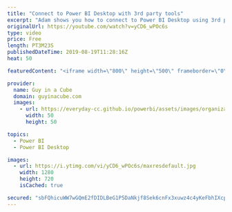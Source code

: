 ```yaml
---
title: "Connect to Power BI Desktop with 3rd party tools"
excerpt: "Adam shows you how to connect to Power BI Desktop using 3rd party tools such as DAX Studio. This is a great way to perform optimization to your data model.  ******** LET'S CONNECT! ********  -- http://twitter.com/guyinacube -- http://twitter.com/awsaxton -- http://twitter.com/patrickdba -- http://www.facebook.com/guyinacube"
originalUrl: https://youtube.com/watch?v=yCD6_wPOc6s
type: video
price: Free
length: PT3M23S
publishedDateTime: 2019-08-19T11:28:16Z
heat: 50

featuredContent: "<iframe width=\"800\" height=\"500\" frameborder=\"0\" src=\"https://www.youtube.com/embed/yCD6_wPOc6s\" allow=\"accelerometer; autoplay; encrypted-media; gyroscope; picture-in-picture\" allowfullscreen></iframe>"

provider:
  name: Guy in a Cube
  domain: guyinacube.com
  images:
    - url: https://everyday-cc.github.io/powerbi/assets/images/organizations/guyinacube.com-50x50.jpg
      width: 50
      height: 50

topics:
  - Power BI
  - Power BI Desktop

images:
  - url: https://i.ytimg.com/vi/yCD6_wPOc6s/maxresdefault.jpg
    width: 1280
    height: 720
    isCached: true

secured: "sbFQhicuWW7wGQmE2fDIDLBeG1P5DaNkjf8Sek6cnFx3xuwz4c4yKeFbhIXcpfrTjfM5qXZrHPkqiqbIO5jSY1tKQPyoQKuCszcQ7Yo8zqPxKHLDtdvQKaRhfXMLEJqA5She27+ODRMjiwHqMzJbY2ghbuBGYbzrr1Gu1j9ibbTaiDvCIHWf2ylM/H9qMYKYJfQFp4dEDnHt78DBqzCrBmpkFXSwVz7p/yGlJm3svX0X/F5gRYQmBXgcXxKiN4my+hc/6gi6KlAzPXCga8YcQKx0+W24cH9IVKT/s6Bo+lcIROyIqPnUbo8ExN9OyvGPhZWKtPBS5B8r4bWGnuWgcMvtxNpmYdNMrOPr/NaFIHaugTsuQbES0EK8vODJpTOowvJx2YS+nOTzq8g7C6/vySn71Cps8fUGeW1cscVG75U=;h/Wy1vL4vcMBJbY+E4VKfw=="
---
```


